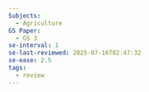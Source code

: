 ```yaml
---
Subjects:
  - Agriculture
GS Paper:
  - GS 3
se-interval: 1
se-last-reviewed: 2025-07-16T02:47:32
se-ease: 2.5
tags:
  - review
---
```

